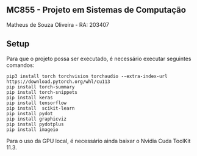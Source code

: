 ## MC855 - Projeto em Sistemas de Computação

Matheus de Souza Oliveira - RA: 203407

## Setup

Para que o projeto possa ser executado, é necessário executar seguintes comandos:

```
pip3 install torch torchvision torchaudio --extra-index-url https://download.pytorch.org/whl/cu113
pip install torch-summary
pip install torch-snippets
pip install keras
pip install tensorflow
pip install  scikit-learn
pip install pydot
pip install graphicviz
pip install pydotplus        
pip install imageio
```

Para o uso da GPU local, é necessário ainda baixar o Nvidia Cuda ToolKit 11.3.